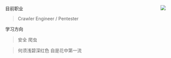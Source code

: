 <!--[My GitHub Stats](https://github-readme-stats.vercel.app/api?username=wuqi5700&show_icons=true&theme=tokyonight&cache_seconds=1800&hide_title=true)-->
<img align="right" src="https://github-readme-stats.vercel.app/api?username=killpwnwriter&show_icons=true&icon_color=805AD5&text_color=718096&bg_color=ffffff&hide_title=true" />
目前职业

> Crawler Engineer  /  Pentester

学习方向

> 安全  爬虫


> 何须浅碧深红色
> 自是花中第一流

